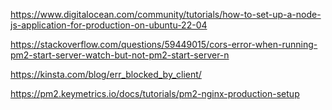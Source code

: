 https://www.digitalocean.com/community/tutorials/how-to-set-up-a-node-js-application-for-production-on-ubuntu-22-04


https://stackoverflow.com/questions/59449015/cors-error-when-running-pm2-start-server-watch-but-not-pm2-start-server-n


https://kinsta.com/blog/err_blocked_by_client/


https://pm2.keymetrics.io/docs/tutorials/pm2-nginx-production-setup
